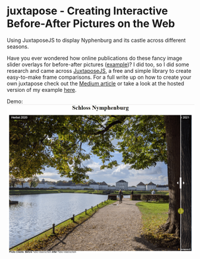 # juxtapose - Creating Interactive Before-After Pictures on the Web
Using JuxtaposeJS to display Nyphenburg and its castle across different seasons.

Have you ever wondered how online publications do these fancy image slider overlays for before-after pictures ([example](https://interaktiv.morgenpost.de/berlin-1945-2015/))? 
I did too, so I did some research and came across [JuxtaposeJS](https://github.com/NUKnightLab/juxtapose), a free and simple library to create easy-to-make frame comparisons. For a full write up on how to create your own juxtapose check out the [Medium article](https://fabiomai.medium.com/creating-interactive-before-after-pictures-on-the-web-4b718b3b570) or take a look at the hosted version of my example [here](http://maienschein.me/juxtapose/).

Demo:
![Demo](https://raw.githubusercontent.com/FabioMai/juxtapose/main/juxtapose-demo.gif)
